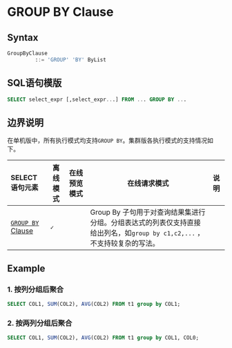 # GROUP BY Clause

## Syntax

```SQL
GroupByClause
         ::= 'GROUP' 'BY' ByList
```

## SQL语句模版

```sql
SELECT select_expr [,select_expr...] FROM ... GROUP BY ... 
```

## 边界说明
在单机版中，所有执行模式均支持`GROUP BY`。集群版各执行模式的支持情况如下。

| SELECT语句元素                                 | 离线模式  | 在线预览模式 | 在线请求模式                                                                      | 说明                                                                                                                                                                                                                                                                          |
| :--------------------------------------------- | --------- | ------------ |-----------------------------------------------------------------------------|:----------------------------------------------------------------------------------------------------------------------------------------------------------------------------------------------------------------------------------------------------------------------------|
| [`GROUP BY` Clause](../dql/GROUP_BY_CLAUSE.md) | **``✓``** |              | Group By 子句用于对查询结果集进行分组。分组表达式的列表仅支持直接给出列名，如`group by c1,c2,...` ，不支持较复杂的写法。 |

## Example

### 1. 按列分组后聚合

```SQL
SELECT COL1, SUM(COL2), AVG(COL2) FROM t1 group by COL1;
```

### 2. 按两列分组后聚合

```SQL
SELECT COL1, SUM(COL2), AVG(COL2) FROM t1 group by COL1, COL0;
```

